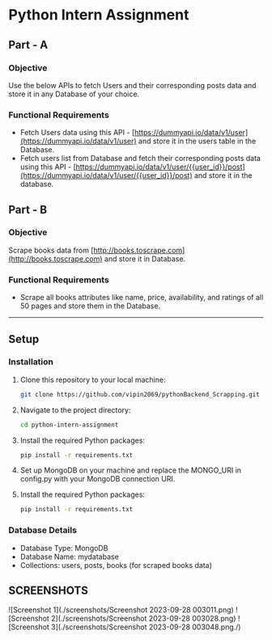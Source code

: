 # Python Intern Assignment

## Part - A
### Objective
Use the below APIs to fetch Users and their corresponding posts data and store it in any Database of your choice.

### Functional Requirements
- Fetch Users data using this API - [https://dummyapi.io/data/v1/user](https://dummyapi.io/data/v1/user) and store it in the users table in the Database.
- Fetch users list from Database and fetch their corresponding posts data using this API - [https://dummyapi.io/data/v1/user/{{user_id}}/post](https://dummyapi.io/data/v1/user/{{user_id}}/post) and store it in the database.

## Part - B
### Objective
Scrape books data from [http://books.toscrape.com](http://books.toscrape.com) and store it in Database.

### Functional Requirements
- Scrape all books attributes like name, price, availability, and ratings of all 50 pages and store them in the Database.
  
---

## Setup

### Installation

1. Clone this repository to your local machine:

   ```bash
   git clone https://github.com/vipin2069/pythonBackend_Scrapping.git
   
2. Navigate to the project directory:

   ```bash
   cd python-intern-assignment
   
3. Install the required Python packages:

   ```bash
   pip install -r requirements.txt
   
4. Set up MongoDB on your machine and replace the MONGO_URI in config.py with your MongoDB connection URI.

5. Install the required Python packages:

   ```bash
   pip install -r requirements.txt

### Database Details
- Database Type: MongoDB
- Database Name: mydatabase
- Collections: users, posts, books (for scraped books data)

## SCREENSHOTS

![Screenshot 1](./screenshots/Screenshot 2023-09-28 003011.png)
![Screenshot 2](./screenshots/Screenshot 2023-09-28 003028.png)
![Screenshot 3](./screenshots/Screenshot 2023-09-28 003048.png./)
